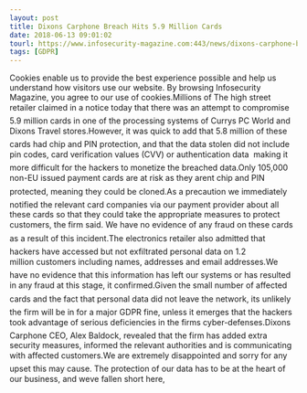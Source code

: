 ```yaml
---
layout: post
title: Dixons Carphone Breach Hits 5.9 Million Cards
date: 2018-06-13 09:01:02
tourl: https://www.infosecurity-magazine.com:443/news/dixons-carphone-breach-hits-59m/
tags: [GDPR]
---
```

Cookies enable us to provide the best experience possible and help us understand how visitors use our website. By browsing Infosecurity Magazine, you agree to our use of cookies.Millions of The high street retailer claimed in a notice today that there was an attempt to compromise 5.9 million cards in one of the processing systems of Currys PC World and Dixons Travel stores.However, it was quick to add that 5.8 million of these cards had chip and PIN protection, and that the data stolen did not include pin codes, card verification values (CVV) or authentication data  making it more difficult for the hackers to monetize the breached data.Only 105,000 non-EU issued payment cards are at risk as they arent chip and PIN protected, meaning they could be cloned.As a precaution we immediately notified the relevant card companies via our payment provider about all these cards so that they could take the appropriate measures to protect customers, the firm said. We have no evidence of any fraud on these cards as a result of this incident.The electronics retailer also admitted that hackers have accessed but not exfiltrated personal data on 1.2 million customers including names, addresses and email addresses.We have no evidence that this information has left our systems or has resulted in any fraud at this stage, it confirmed.Given the small number of affected cards and the fact that personal data did not leave the network, its unlikely the firm will be in for a major GDPR fine, unless it emerges that the hackers took advantage of serious deficiencies in the firms cyber-defenses.Dixons Carphone CEO, Alex Baldock, revealed that the firm has added extra security measures, informed the relevant authorities and is communicating with affected customers.We are extremely disappointed and sorry for any upset this may cause. The protection of our data has to be at the heart of our business, and weve fallen short here, 